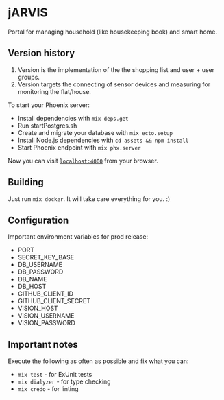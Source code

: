 # jARVIS

Portal for managing household (like housekeeping book) and smart home.

## Version history

  1. Version is the implementation of the the shopping list and user + user groups.
  2. Version targets the connecting of sensor devices and measuring for monitoring the flat/house.


To start your Phoenix server:

  * Install dependencies with `mix deps.get`
  * Run startPostgres.sh
  * Create and migrate your database with `mix ecto.setup`
  * Install Node.js dependencies with `cd assets && npm install`
  * Start Phoenix endpoint with `mix phx.server`

Now you can visit [`localhost:4000`](http://localhost:4000) from your browser.

## Building

Just run `mix docker`. It will take care everything for you. :)

## Configuration

Important environment variables for prod release:

 * PORT
 * SECRET_KEY_BASE
 * DB_USERNAME
 * DB_PASSWORD
 * DB_NAME
 * DB_HOST
 * GITHUB_CLIENT_ID
 * GITHUB_CLIENT_SECRET
 * VISION_HOST
 * VISION_USERNAME
 * VISION_PASSWORD

## Important notes

Execute the following as often as possible and fix what you can:

 * `mix test` - for ExUnit tests
 * `mix dialyzer` - for type checking
 * `mix credo` - for linting
